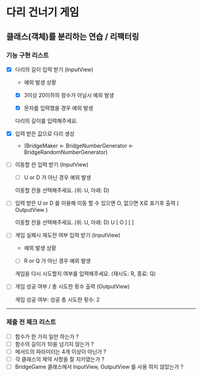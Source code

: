 # 다리 건너기 게임

## 클래스(객체)를 분리하는 연습 / 리팩터링

### 기능 구현 리스트

- [X] 다리의 길이 입력 받기  (InputView)
    - 예외 발생 상황
    - [X] 3이상 20이하의 정수가 아닐시 예외 발생
    - [X] 문자를 입력했을 경우 예외 발생


    다리의 길이를 입력해주세요. 

- [X] 입력 받은 값으로 다리 생성
    - (BridgeMaker <- BridgeNumberGenerator <- BridgeRandomNumberGenerator)

- [ ] 이동할 칸 입력 받기 (InputView)
    - [ ] U or D 가 아닌 경우 예외 발생


    이동할 칸을 선택해주세요. (위: U, 아래: D)

- [ ] 입력 받은 U or D 를 이용해 이동 할 수 있으면 O, 없으면 X로 표기후 출력 ( OutputView )


    이동할 칸을 선택해주세요. (위: U, 아래: D)
    U
    [ O ]
    [   ]

- [ ] 게임 실패시 재도전 여부 입력 받기 (InputView)
    - 예외 발생 상황
    - [ ] R or Q 가 아닌 경우 예외 발생


    게임을 다시 시도할지 여부를 입력해주세요. (재시도: R, 종료: Q)

- [ ] 게임 성공 여부 / 총 시도한 횟수 출력 (OutputView)


    게임 성공 여부: 성공
    총 시도한 횟수: 2

---

### 제출 전 체크 리스트

- [ ] 함수가 한 가지 일만 하는가 ?
- [ ] 함수의 길이가 10을 넘기지 않는가 ?
- [ ] 메서드의 파라미터는 4개 이상이 아닌가 ?
- [ ] 각 클래스의 제약 사항을 잘 지키였는가 ?
- [ ] BridgeGame 클래스에서 InputView, OutputView 를 사용 하지 않았는가 ?